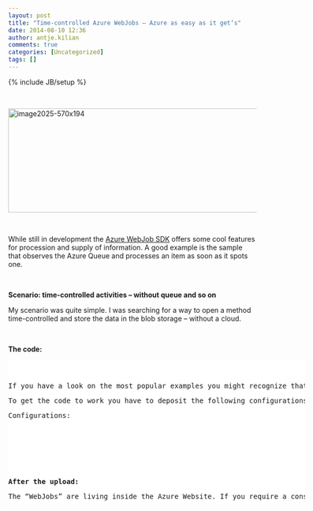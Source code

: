 ```yaml
---
layout: post
title: "Time-controlled Azure WebJobs – Azure as easy as it get‘s"
date: 2014-08-10 12:36
author: antje.kilian
comments: true
categories: [Uncategorized]
tags: []
---
```

{% include JB/setup %}
<p>&nbsp; <p><a href="http://blogin.codeinside.eu/wp-content/uploads/image2025-570x194.png"><img title="image2025-570x194" style="border-top: 0px; border-right: 0px; background-image: none; border-bottom: 0px; padding-top: 0px; padding-left: 0px; border-left: 0px; display: inline; padding-right: 0px" border="0" alt="image2025-570x194" src="http://blogin.codeinside.eu/wp-content/uploads/image2025-570x194_thumb.png" width="583" height="211"></a></p> <p>&nbsp;</p> <p>While still in development the <a href="http://www.hanselman.com/blog/IntroducingWindowsAzureWebJobs.aspx">Azure WebJob SDK</a> offers some cool features for procession and supply of information. A good example is the sample that observes the Azure Queue and processes an item as soon as it spots one. </p> <p><b></b>&nbsp; <p><b>Scenario: time-controlled activities – without queue and so on </b> <p>My scenario was quite simple. I was searching for a way to open a method time-controlled and store the data in the blob storage – without a cloud. <p><b></b>&nbsp; <p><b>The code:</b></p> <div id="scid:9D7513F9-C04C-4721-824A-2B34F0212519:ff9df87c-2082-40b7-b126-57c03df5d0d8" class="wlWriterEditableSmartContent" style="float: none; padding-bottom: 0px; padding-top: 0px; padding-left: 0px; margin: 0px; display: inline; padding-right: 0px"><pre style=" width: 602px; height: 292px;background-color:White;overflow: auto;"><div><!--

Code highlighting produced by Actipro CodeHighlighter (freeware)
http://www.CodeHighlighter.com/

--><span style="color: #800080;">1</span><span style="color: #000000;">: </span><span style="color: #0000FF;">class</span><span style="color: #000000;"> Program
   </span><span style="color: #800080;">2</span><span style="color: #000000;">:     {
   </span><span style="color: #800080;">3</span><span style="color: #000000;">:         </span><span style="color: #0000FF;">static</span><span style="color: #000000;"> </span><span style="color: #0000FF;">void</span><span style="color: #000000;"> Main(</span><span style="color: #0000FF;">string</span><span style="color: #000000;">[] args)
   </span><span style="color: #800080;">4</span><span style="color: #000000;">:         {
   </span><span style="color: #800080;">5</span><span style="color: #000000;">:             JobHost host </span><span style="color: #000000;">=</span><span style="color: #000000;"> </span><span style="color: #0000FF;">new</span><span style="color: #000000;"> JobHost();
   </span><span style="color: #800080;">6</span><span style="color: #000000;">:             host.Call(</span><span style="color: #0000FF;">typeof</span><span style="color: #000000;">(Program).GetMethod(</span><span style="color: #800000;">&quot;</span><span style="color: #800000;">WriteFile</span><span style="color: #800000;">&quot;</span><span style="color: #000000;">));
   </span><span style="color: #800080;">7</span><span style="color: #000000;">:         }
   </span><span style="color: #800080;">8</span><span style="color: #000000;">:  
   </span><span style="color: #800080;">9</span><span style="color: #000000;">:         [NoAutomaticTrigger]
  </span><span style="color: #800080;">10</span><span style="color: #000000;">:         </span><span style="color: #0000FF;">public</span><span style="color: #000000;"> </span><span style="color: #0000FF;">static</span><span style="color: #000000;"> </span><span style="color: #0000FF;">void</span><span style="color: #000000;"> WriteFile([Blob(</span><span style="color: #800000;">&quot;</span><span style="color: #800000;">container/foobar.txt</span><span style="color: #800000;">&quot;</span><span style="color: #000000;">)]TextWriter writer)
  </span><span style="color: #800080;">11</span><span style="color: #000000;">:         {
  </span><span style="color: #800080;">12</span><span style="color: #000000;">:             writer.WriteLine(</span><span style="color: #800000;">&quot;</span><span style="color: #800000;">Hello World...</span><span style="color: #800000;">&quot;</span><span style="color: #000000;"> </span><span style="color: #000000;">+</span><span style="color: #000000;"> DateTime.UtcNow.ToShortDateString() </span><span style="color: #000000;">+</span><span style="color: #000000;"> </span><span style="color: #800000;">&quot;</span><span style="color: #800000;"> - </span><span style="color: #800000;">&quot;</span><span style="color: #000000;"> </span><span style="color: #000000;">+</span><span style="color: #000000;"> DateTime.UtcNow.ToShortTimeString());
  </span><span style="color: #800080;">13</span><span style="color: #000000;">:         }
  </span><span style="color: #800080;">14</span><span style="color: #000000;">:     }</span></div></pre><!-- Code inserted with Steve Dunn's Windows Live Writer Code Formatter Plugin.  http://dunnhq.com --></div>
<p>If you have a look on the most popular examples you might recognize that the method “RunAndBlock” won’t be started. That is also not necessary since the program will be “woken” by the scheduler to open the “write” method. 
<p>To get the code to work you have to deposit the following configurations. Afterwards you are able to zip the whole console application and upload it into the Azure portal and configure the scheduler. 
<p>Configurations:</p>
<div id="scid:9D7513F9-C04C-4721-824A-2B34F0212519:6a342399-8728-4682-b099-292e5b3f8e7e" class="wlWriterEditableSmartContent" style="float: none; padding-bottom: 0px; padding-top: 0px; padding-left: 0px; margin: 0px; display: inline; padding-right: 0px"><pre style=" width: 704px; height: 312px;background-color:White;overflow: auto;"><div><!--

Code highlighting produced by Actipro CodeHighlighter (freeware)
http://www.CodeHighlighter.com/

--><span style="color: #000000;">  </span><span style="color: #800080;">1</span><span style="color: #000000;">: </span><span style="color: #000000;">&lt;?</span><span style="color: #000000;">xml version</span><span style="color: #000000;">=</span><span style="color: #800000;">&quot;</span><span style="color: #800000;">1.0</span><span style="color: #800000;">&quot;</span><span style="color: #000000;"> encoding</span><span style="color: #000000;">=</span><span style="color: #800000;">&quot;</span><span style="color: #800000;">utf-8</span><span style="color: #800000;">&quot;</span><span style="color: #000000;"> </span><span style="color: #000000;">?&gt;</span><span style="color: #000000;">
   </span><span style="color: #800080;">2</span><span style="color: #000000;">: </span><span style="color: #000000;">&lt;</span><span style="color: #000000;">configuration</span><span style="color: #000000;">&gt;</span><span style="color: #000000;">
   </span><span style="color: #800080;">3</span><span style="color: #000000;">:   </span><span style="color: #000000;">&lt;</span><span style="color: #000000;">connectionStrings</span><span style="color: #000000;">&gt;</span><span style="color: #000000;">
   </span><span style="color: #800080;">4</span><span style="color: #000000;">:     </span><span style="color: #000000;">&lt;</span><span style="color: #000000;">add name</span><span style="color: #000000;">=</span><span style="color: #800000;">&quot;</span><span style="color: #800000;">AzureJobsDashboard</span><span style="color: #800000;">&quot;</span><span style="color: #000000;"> connectionString</span><span style="color: #000000;">=</span><span style="color: #800000;">&quot;</span><span style="color: #800000;">DefaultEndpointsProtocol=https;AccountName=...;AccountKey=...</span><span style="color: #800000;">&quot;</span><span style="color: #000000;">/&gt;</span><span style="color: #000000;">
   </span><span style="color: #800080;">5</span><span style="color: #000000;">:     </span><span style="color: #000000;">&lt;</span><span style="color: #000000;">add name</span><span style="color: #000000;">=</span><span style="color: #800000;">&quot;</span><span style="color: #800000;">AzureJobsStorage</span><span style="color: #800000;">&quot;</span><span style="color: #000000;"> connectionString</span><span style="color: #000000;">=</span><span style="color: #800000;">&quot;</span><span style="color: #800000;">DefaultEndpointsProtocol=https;AccountName=...;AccountKey=...</span><span style="color: #800000;">&quot;</span><span style="color: #000000;">/&gt;</span><span style="color: #000000;">
   </span><span style="color: #800080;">6</span><span style="color: #000000;">:   </span><span style="color: #000000;">&lt;/</span><span style="color: #000000;">connectionStrings</span><span style="color: #000000;">&gt;</span><span style="color: #000000;">
   </span><span style="color: #800080;">7</span><span style="color: #000000;">:   </span><span style="color: #000000;">&lt;</span><span style="color: #000000;">startup</span><span style="color: #000000;">&gt;</span><span style="color: #000000;">
   </span><span style="color: #800080;">8</span><span style="color: #000000;">:     </span><span style="color: #000000;">&lt;</span><span style="color: #000000;">supportedRuntime version</span><span style="color: #000000;">=</span><span style="color: #800000;">&quot;</span><span style="color: #800000;">v4.0</span><span style="color: #800000;">&quot;</span><span style="color: #000000;"> sku</span><span style="color: #000000;">=</span><span style="color: #800000;">&quot;</span><span style="color: #800000;">.NETFramework,Version=v4.5</span><span style="color: #800000;">&quot;</span><span style="color: #000000;"> </span><span style="color: #000000;">/&gt;</span><span style="color: #000000;">
   </span><span style="color: #800080;">9</span><span style="color: #000000;">:   </span><span style="color: #000000;">&lt;/</span><span style="color: #000000;">startup</span><span style="color: #000000;">&gt;</span><span style="color: #000000;">
  </span><span style="color: #800080;">10</span><span style="color: #000000;">: </span><span style="color: #000000;">&lt;/</span><span style="color: #000000;">configuration</span><span style="color: #000000;">&gt;</span></div></pre><!-- Code inserted with Steve Dunn's Windows Live Writer Code Formatter Plugin.  http://dunnhq.com --></div>
<p>&nbsp; <p><b>After the upload:</b>
<p>The “WebJobs” are living inside the Azure Website. If you require a constantly running WebJob you have to make sure that the Azure website runs with “AlwaysOn=True”!
<p>&nbsp; <p><img title="image" style="border-top: 0px; border-right: 0px; background-image: none; border-bottom: 0px; padding-top: 0px; padding-left: 0px; border-left: 0px; padding-right: 0px" border="0" alt="image" src="http://blog.codeinside.eu/wp-content/uploads/image_thumb1160.png" width="570" height="119">
<p>There is also a small administration portal for the WebJobs:
<p><img title="image" style="border-top: 0px; border-right: 0px; background-image: none; border-bottom: 0px; padding-top: 0px; padding-left: 0px; border-left: 0px; padding-right: 0px" border="0" alt="image" src="http://blog.codeinside.eu/wp-content/uploads/image_thumb1161.png" width="570" height="354">
<p>&nbsp; <p>On the storage side a container will be created – including the container I’m using n the console.
<p>&nbsp; <p><img title="image" style="border-top: 0px; border-right: 0px; background-image: none; border-bottom: 0px; padding-top: 0px; padding-left: 0px; border-left: 0px; padding-right: 0px" border="0" alt="image" src="http://blog.codeinside.eu/wp-content/uploads/image_thumb1162.png" width="570" height="152"></p>
<p>And of course the data is also available:</p>
<p><img title="image" style="border-top: 0px; border-right: 0px; background-image: none; border-bottom: 0px; padding-top: 0px; padding-left: 0px; border-left: 0px; padding-right: 0px" border="0" alt="image" src="http://blog.codeinside.eu/wp-content/uploads/image_thumb1163.png" width="570" height="166">
<p><b></b>&nbsp; <p><b>Result</b>
<p>The first steps seem easy but at the same time quite clever. I like that so far. 
<p>The (not to complicated) code is from a developer of the WebJob team on <a href="http://stackoverflow.com/questions/24486765/scheduled-azure-webjob-but-noautomatictrigger-method-not-invoked">Stackoverflow</a>. Of course it is also available on <a href="https://github.com/Code-Inside/Samples/tree/master/2014/WebJobsPlayground">GitHub</a>.
